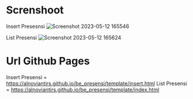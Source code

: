 # Screnshoot

Insert Presesnsi
![Screenshot 2023-05-12 165546](https://github.com/alnoviantirs/be_presensi/assets/125644091/a0c9c2a7-b071-458c-8cd2-40ff638a060f)

List Presensi
![Screenshot 2023-05-12 165624](https://github.com/alnoviantirs/be_presensi/assets/125644091/1c6d53ec-3d47-4146-b8f5-4f0282e90aee)

# Url Github Pages

Insert Presensi = https://alnoviantirs.github.io/be_presensi/template/insert.html
List Presensi = https://alnoviantirs.github.io/be_presensi/template/index.html
